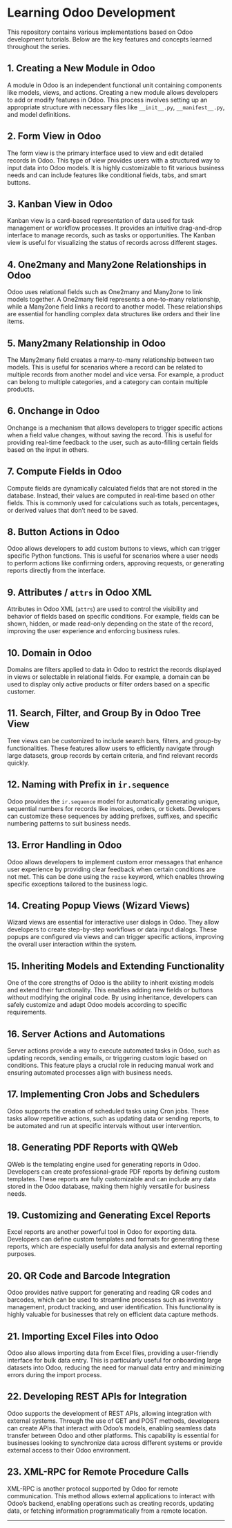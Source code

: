 # Learning Odoo Development

This repository contains various implementations based on Odoo development tutorials. Below are the key features and concepts learned throughout the series.

## 1. Creating a New Module in Odoo
A module in Odoo is an independent functional unit containing components like models, views, and actions. Creating a new module allows developers to add or modify features in Odoo. This process involves setting up an appropriate structure with necessary files like `__init__.py`, `__manifest__.py`, and model definitions.

## 2. Form View in Odoo
The form view is the primary interface used to view and edit detailed records in Odoo. This type of view provides users with a structured way to input data into Odoo models. It is highly customizable to fit various business needs and can include features like conditional fields, tabs, and smart buttons.

## 3. Kanban View in Odoo
Kanban view is a card-based representation of data used for task management or workflow processes. It provides an intuitive drag-and-drop interface to manage records, such as tasks or opportunities. The Kanban view is useful for visualizing the status of records across different stages.

## 4. One2many and Many2one Relationships in Odoo
Odoo uses relational fields such as One2many and Many2one to link models together. A One2many field represents a one-to-many relationship, while a Many2one field links a record to another model. These relationships are essential for handling complex data structures like orders and their line items.

## 5. Many2many Relationship in Odoo
The Many2many field creates a many-to-many relationship between two models. This is useful for scenarios where a record can be related to multiple records from another model and vice versa. For example, a product can belong to multiple categories, and a category can contain multiple products.

## 6. Onchange in Odoo
Onchange is a mechanism that allows developers to trigger specific actions when a field value changes, without saving the record. This is useful for providing real-time feedback to the user, such as auto-filling certain fields based on the input in others.

## 7. Compute Fields in Odoo
Compute fields are dynamically calculated fields that are not stored in the database. Instead, their values are computed in real-time based on other fields. This is commonly used for calculations such as totals, percentages, or derived values that don’t need to be saved.

## 8. Button Actions in Odoo
Odoo allows developers to add custom buttons to views, which can trigger specific Python functions. This is useful for scenarios where a user needs to perform actions like confirming orders, approving requests, or generating reports directly from the interface.

## 9. Attributes / `attrs` in Odoo XML
Attributes in Odoo XML (`attrs`) are used to control the visibility and behavior of fields based on specific conditions. For example, fields can be shown, hidden, or made read-only depending on the state of the record, improving the user experience and enforcing business rules.

## 10. Domain in Odoo
Domains are filters applied to data in Odoo to restrict the records displayed in views or selectable in relational fields. For example, a domain can be used to display only active products or filter orders based on a specific customer.

## 11. Search, Filter, and Group By in Odoo Tree View
Tree views can be customized to include search bars, filters, and group-by functionalities. These features allow users to efficiently navigate through large datasets, group records by certain criteria, and find relevant records quickly.

## 12. Naming with Prefix in `ir.sequence`
Odoo provides the `ir.sequence` model for automatically generating unique, sequential numbers for records like invoices, orders, or tickets. Developers can customize these sequences by adding prefixes, suffixes, and specific numbering patterns to suit business needs.

## 13. Error Handling in Odoo
Odoo allows developers to implement custom error messages that enhance user experience by providing clear feedback when certain conditions are not met. This can be done using the `raise` keyword, which enables throwing specific exceptions tailored to the business logic.

## 14. Creating Popup Views (Wizard Views)
Wizard views are essential for interactive user dialogs in Odoo. They allow developers to create step-by-step workflows or data input dialogs. These popups are configured via views and can trigger specific actions, improving the overall user interaction within the system.

## 15. Inheriting Models and Extending Functionality
One of the core strengths of Odoo is the ability to inherit existing models and extend their functionality. This enables adding new fields or buttons without modifying the original code. By using inheritance, developers can safely customize and adapt Odoo models according to specific requirements.

## 16. Server Actions and Automations
Server actions provide a way to execute automated tasks in Odoo, such as updating records, sending emails, or triggering custom logic based on conditions. This feature plays a crucial role in reducing manual work and ensuring automated processes align with business needs.

## 17. Implementing Cron Jobs and Schedulers
Odoo supports the creation of scheduled tasks using Cron jobs. These tasks allow repetitive actions, such as updating data or sending reports, to be automated and run at specific intervals without user intervention.

## 18. Generating PDF Reports with QWeb
QWeb is the templating engine used for generating reports in Odoo. Developers can create professional-grade PDF reports by defining custom templates. These reports are fully customizable and can include any data stored in the Odoo database, making them highly versatile for business needs.

## 19. Customizing and Generating Excel Reports
Excel reports are another powerful tool in Odoo for exporting data. Developers can define custom templates and formats for generating these reports, which are especially useful for data analysis and external reporting purposes.

## 20. QR Code and Barcode Integration
Odoo provides native support for generating and reading QR codes and barcodes, which can be used to streamline processes such as inventory management, product tracking, and user identification. This functionality is highly valuable for businesses that rely on efficient data capture methods.

## 21. Importing Excel Files into Odoo
Odoo also allows importing data from Excel files, providing a user-friendly interface for bulk data entry. This is particularly useful for onboarding large datasets into Odoo, reducing the need for manual data entry and minimizing errors during the import process.

## 22. Developing REST APIs for Integration
Odoo supports the development of REST APIs, allowing integration with external systems. Through the use of GET and POST methods, developers can create APIs that interact with Odoo’s models, enabling seamless data transfer between Odoo and other platforms. This capability is essential for businesses looking to synchronize data across different systems or provide external access to their Odoo environment.

## 23. XML-RPC for Remote Procedure Calls
XML-RPC is another protocol supported by Odoo for remote communication. This method allows external applications to interact with Odoo’s backend, enabling operations such as creating records, updating data, or fetching information programmatically from a remote location.

---
